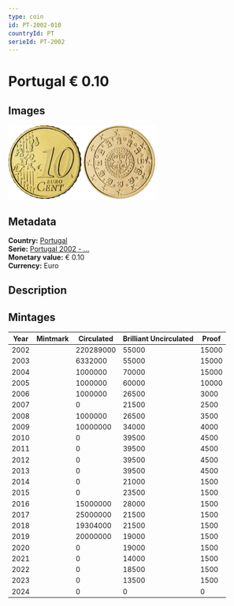 ```yaml
---
type: coin
id: PT-2002-010
countryId: PT
serieId: PT-2002
---
```


# Portugal € 0.10

## Images

<img src="../../../Images/common-2002-010.webp" height="150" alt="Front image"><img src="Images/portugal-2002-010.webp" height="150" alt="Back image">

## Metadata

**Country:** [Portugal](../index.md)\
**Serie:** [Portugal 2002 - ...](index.md)\
**Monetary value:** € 0.10\
**Currency:** Euro

## Description

## Mintages

| Year | Mintmark | Circulated | Brilliant Uncirculated | Proof |
| ---- | -------- | ---------- | ---------------------- | ----- |
| 2002 |          | 220289000  | 55000                  | 15000 |
| 2003 |          | 6332000    | 55000                  | 15000 |
| 2004 |          | 1000000    | 70000                  | 15000 |
| 2005 |          | 1000000    | 60000                  | 10000 |
| 2006 |          | 1000000    | 26500                  | 3000  |
| 2007 |          | 0          | 21500                  | 2500  |
| 2008 |          | 1000000    | 26500                  | 3500  |
| 2009 |          | 10000000   | 34000                  | 4000  |
| 2010 |          | 0          | 39500                  | 4500  |
| 2011 |          | 0          | 39500                  | 4500  |
| 2012 |          | 0          | 39500                  | 4500  |
| 2013 |          | 0          | 39500                  | 4500  |
| 2014 |          | 0          | 21000                  | 1500  |
| 2015 |          | 0          | 23500                  | 1500  |
| 2016 |          | 15000000   | 28000                  | 1500  |
| 2017 |          | 25000000   | 21500                  | 1500  |
| 2018 |          | 19304000   | 21500                  | 1500  |
| 2019 |          | 20000000   | 19000                  | 1500  |
| 2020 |          | 0          | 19000                  | 1500  |
| 2021 |          | 0          | 14000                  | 1500  |
| 2022 |          | 0          | 18500                  | 1500  |
| 2023 |          | 0          | 13500                  | 1500  |
| 2024 |          | 0          | 0                      | 0     |
